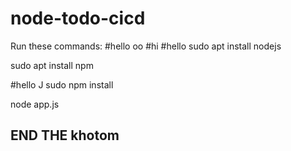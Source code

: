 # node-todo-cicd
Run these commands:
#hello oo
#hi
#hello
sudo apt install nodejs

sudo apt install npm

#hello J
sudo npm install

node app.js
## END THE khotom
